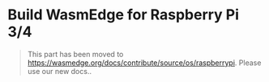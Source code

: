 # Build WasmEdge for Raspberry Pi 3/4

> This part has been moved to  <https://wasmedge.org/docs/contribute/source/os/raspberrypi>. Please use our new docs..
